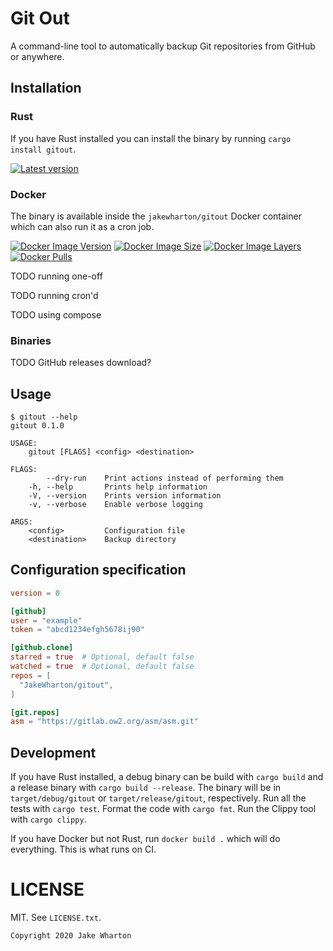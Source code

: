 Git Out
=======

A command-line tool to automatically backup Git repositories from GitHub or anywhere.


Installation
------------

### Rust

If you have Rust installed you can install the binary by running `cargo install gitout`.

[![Latest version](https://img.shields.io/crates/v/gitout.svg)](https://crates.io/crates/gitout)

### Docker

The binary is available inside the `jakewharton/gitout` Docker container which can also run it as a cron job.

[![Docker Image Version](https://img.shields.io/docker/v/jakewharton/gitout?sort=semver)][hub]
[![Docker Image Size](https://img.shields.io/docker/image-size/jakewharton/gitout)][layers]
[![Docker Image Layers](https://img.shields.io/microbadger/layers/jakewharton/gitout)][layers]
[![Docker Pulls](https://img.shields.io/docker/pulls/jakewharton/gitout.svg)][hub]

 [hub]: https://hub.docker.com/r/jakewharton/gitout/
 [layers]: https://microbadger.com/images/jakewharton/gitout

TODO running one-off

TODO running cron'd

TODO using compose

### Binaries

TODO GitHub releases download?


Usage
-----

```
$ gitout --help
gitout 0.1.0

USAGE:
    gitout [FLAGS] <config> <destination>

FLAGS:
        --dry-run    Print actions instead of performing them
    -h, --help       Prints help information
    -V, --version    Prints version information
    -v, --verbose    Enable verbose logging

ARGS:
    <config>         Configuration file
    <destination>    Backup directory
```


Configuration specification
---------------------------

```toml
version = 0

[github]
user = "example"
token = "abcd1234efgh5678ij90"

[github.clone]
starred = true  # Optional, default false
watched = true  # Optional, default false
repos = [
  "JakeWharton/gitout",
]

[git.repos]
asm = "https://gitlab.ow2.org/asm/asm.git"
```


Development
-----------

If you have Rust installed, a debug binary can be build with `cargo build` and a release binary with `cargo build --release`.
The binary will be in `target/debug/gitout` or `target/release/gitout`, respectively.
Run all the tests with `cargo test`.
Format the code with `cargo fmt`.
Run the Clippy tool with `cargo clippy`.

If you have Docker but not Rust, run `docker build .` which will do everything. This is what runs on CI.


LICENSE
======

MIT. See `LICENSE.txt`.

    Copyright 2020 Jake Wharton

